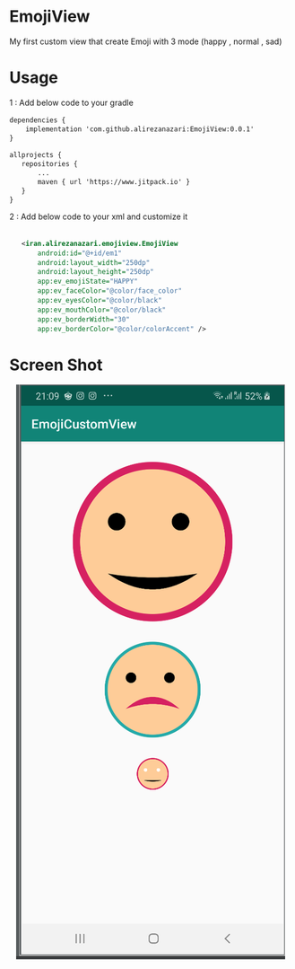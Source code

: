 # EmojiView
 My first custom view that create Emoji with 3 mode (happy , normal , sad)
 
 # Usage 
 
 1 : Add below code to your gradle
 
 ```
dependencies {
	 implementation 'com.github.alirezanazari:EmojiView:0.0.1'
}
 ```
 
 ```
allprojects {
	repositories {
		...
		maven { url 'https://www.jitpack.io' }
	}
}
 ```
 
 2 : Add below code to your xml and customize it
 
 ```xml

    <iran.alirezanazari.emojiview.EmojiView
        android:id="@+id/em1"
        android:layout_width="250dp"
        android:layout_height="250dp"
        app:ev_emojiState="HAPPY" 
        app:ev_faceColor="@color/face_color"
        app:ev_eyesColor="@color/black"
        app:ev_mouthColor="@color/black"
        app:ev_borderWidth="30"
        app:ev_borderColor="@color/colorAccent" />

```

# Screen Shot

<p align="center">
<img src="Screen Shot 2019-05-03 at 9.17.21 PM.png"/>  
</p>
